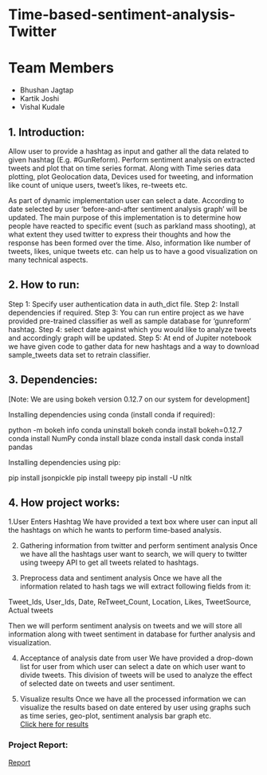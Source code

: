 # Time-based-sentiment-analysis-Twitter

# Team Members
* Bhushan Jagtap  
* Kartik Joshi  
* Vishal Kudale


## 1. Introduction:

Allow user to provide a hashtag as input and gather all the data related to given hashtag (E.g. #GunReform). Perform sentiment analysis on extracted tweets and plot that on time series format.  Along with Time series data plotting, plot Geolocation data, Devices used for tweeting, and information like count of unique users, tweet’s likes, re-tweets etc.

As part of dynamic implementation user can select a date. According to date selected by user ‘before-and-after sentiment analysis graph’ will be updated. The main purpose of this implementation is to determine how people have reacted to specific event (such as parkland mass shooting), at what extent they used twitter to express their thoughts and how the response has been formed over the time. Also, information like number of tweets, likes, unique tweets etc. can help us to have a good visualization on many technical aspects.


## 2. How to run:

Step 1: Specify user authentication data in auth_dict file.
Step 2: Install dependencies if required.
Step 3: You can run entire project as we have provided pre-trained classifier as well as sample database for ‘gunreform’ hashtag.
Step 4: select date against which you would like to analyze tweets and accordingly graph will be updated.
Step 5: At end of Jupiter notebook we have given code to gather data for new hashtags and a way to download sample_tweets data set to retrain classifier. 

## 3. Dependencies:

[Note: We are using bokeh version 0.12.7 on our system for development]

Installing dependencies using conda (install conda if required):

python -m bokeh info
conda uninstall bokeh
conda install bokeh=0.12.7
conda install NumPy
conda install blaze
conda install dask
conda install pandas

Installing dependencies using pip:

pip install jsonpickle
pip install tweepy
pip install -U nltk


## 4. How project works:

1.User Enters Hashtag
We have provided a text box where user can input all the hashtags on which he wants to perform time-based analysis.

2. Gathering information from twitter and perform sentiment analysis 
Once we have all the hashtags user want to search, we will query to twitter using tweepy API to get all tweets related to hashtags.

3. Preprocess data and sentiment analysis
Once we have all the information related to hash tags we will extract following fields from it:

Tweet_Ids, User_Ids, Date, ReTweet_Count, Location, Likes, TweetSource, Actual tweets

Then we will perform sentiment analysis on tweets and we will store all information along with tweet sentiment in database for further analysis and visualization.

4. Acceptance of analysis date from user
We have provided a drop-down list for user from which user can select a date on which user want to divide tweets. This division of tweets will be used to analyze the effect of selected date on tweets and user sentiment.

5. Visualize results
Once we have all the processed information we can visualize the results based on date entered by user using graphs such as time series, geo-plot, sentiment analysis bar graph etc.  
[Click here for results](https://github.com/vishalkudale92/Time-based-sentiment-analysis-Twitter/tree/master/Results)

### Project Report:
[Report](https://github.com/vishalkudale92/Time-based-sentiment-analysis-Twitter/blob/master/Report/time-based-analysis.pdf)
